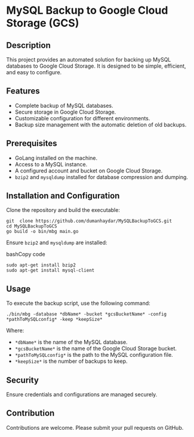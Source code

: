 
# MySQL Backup to Google Cloud Storage (GCS)

## Description

This project provides an automated solution for backing up MySQL databases to Google Cloud Storage. It is designed to be simple, efficient, and easy to configure.

## Features

-   Complete backup of MySQL databases.
-   Secure storage in Google Cloud Storage.
-   Customizable configuration for different environments.
-   Backup size management with the automatic deletion of old backups.

## Prerequisites

-   GoLang installed on the machine.
-   Access to a MySQL instance.
-   A configured account and bucket on Google Cloud Storage.
-   `bzip2` and `mysqldump` installed for database compression and dumping.

## Installation and Configuration

Clone the repository and build the executable:

    git  clone https://github.com/dumanhaydar/MySQLBackupToGCS.git
    cd MySQLBackupToGCS
    go build -o bin/mbg main.go

Ensure `bzip2` and `mysqldump` are installed:

bashCopy code

    sudo apt-get install bzip2 
    sudo apt-get install mysql-client

## Usage

To execute the backup script, use the following command:

    ./bin/mbg -database *dbName* -bucket *gcsBucketName* -config *pathToMySQLconfig* -keep *keepSize*

Where:

-   `*dbName*` is the name of the MySQL database.
-   `*gcsBucketName*` is the name of the Google Cloud Storage bucket.
-   `*pathToMySQLconfig*` is the path to the MySQL configuration file.
-   `*keepSize*` is the number of backups to keep.

## Security

Ensure credentials and configurations are managed securely.

## Contribution

Contributions are welcome. Please submit your pull requests on GitHub.
